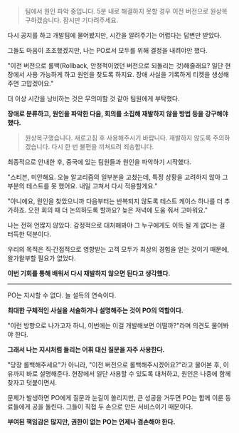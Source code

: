 > 팀에서 원인 파악 중입니다. 5분 내로 해결하지 못할 경우 이전 버전으로 원상복구하겠습니다. 잠시만 기다려주세요.

다시 공지를 하고 개발팀에 물어봤지만, 시간을 알려주기는 어렵다는 답변만 받았다.

그들도 마음이 초조했겠지만, 나는 PO로서 모두를 위해 결정을 내려야만 했다.

"이전 버전으로 롤백(Rollback, 안정적이었던 버전으로 되돌리는 것)해줄래요? 일단 현장에서 사용 가능하게 하고 원인을 찾도록 하지요. 장애 사실을 기록하게 티켓을 생성해주면 고맙겠어요."

더 이상 시간을 낭비하는 것은 무의미할 것 같아 팀원에게 부탁했다.

**장애로 분류하고, 원인을 파악한 다음, 회의를 소집해 재발하지 않을 방법 등을 강구해야 했다.**

> 원상복구했습니다. 새로고침 후 사용해주시기 바랍니다. 재발하지 않도록 주의하겠습니다. 다시 한 번 불편을 끼쳐드려 죄송합니다.

최종적으로 안내한 후, 중국에 있는 팀원들과 원인을 파악하기 시작했다.

"스티븐, 미안해요. 오늘 알고리즘의 일부분을 고쳤는데, 특정 상황을 고려하지 않아 그 부분의 테스트를 못 했어요. 내일 고쳐서 다시 적용할게요."

"아니에요, 원인을 찾았으니까 다음부터는 반복되지 않도록 테스트 케이스 하나를 더 추가하죠. 오전 회의 때 더 논의하도록 할까요? 늦은 저녁에 도움 줘서 고마워요."

나는 전혀 언짢지 않았다. 감정적으로 대처해봐야 그 누구에게도 이득 될 게 없다는 걸 터득한 덕분이다.

우리의 목적은 직·간접적으로 영향받는 고객 모두가 최상의 경험을 얻는 것이기 때문에, 왈가왈부할 필요가 없었다.

**이번 기회를 통해 배워서 다시 재발하지 않으면 된다고 생각했다.**

---

PO는 지시할 수 없다. 늘 설득의 연속이다.

**최대한 구체적인 사실을 서술하거나 설명해주는 것이 PO의 역할이다.**

"이런 방향으로 나가고자 하니, 이번에는 이걸 개발해보면 어떨까?"라며 의견도 물어봐야 한다.

**그래서 나는 지시처럼 들리는 어휘 대신 질문을 자주 사용한다.**

"당장 롤백해주세요"가 아니라, "이전 버전으로 롤백해주시겠어요?"라고 물어본 후, 이유까지 바로 설명해준다. 현장에서 일단 사용할 수 있도록 대처하고, 원인은 나중에 함께 찾자고 덧붙이면서.

문제가 발생하면 PO에게 질문과 눈길이 쏠리지만, 큰 성공을 거두면 PO는 함께 이룬 동료들에게 공을 돌린다. 그들이 직접 두 손으로 만든 서비스이기 때문이다.

**부여된 책임감은 많지만, 권한이 없는 PO는 언제나 겸손해야 한다.**
